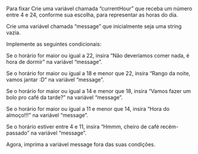 Para fixar
Crie uma variável chamada “currentHour” que receba um número entre 4 e 24, conforme sua escolha, para representar as horas do dia.

Crie uma variável chamada “message” que inicialmente seja uma string vazia.

Implemente as seguintes condicionais:

Se o horário for maior ou igual a 22, insira “Não deveríamos comer nada, é hora de dormir” na variável “message”.

Se o horário for maior ou igual a 18 e menor que 22, insira “Rango da noite, vamos jantar :D” na variável “message”.

Se o horário for maior ou igual a 14 e menor que 18, insira “Vamos fazer um bolo pro café da tarde?” na variável “message”.

Se o horário for maior ou igual a 11 e menor que 14, insira “Hora do almoço!!!” na variável “message”.

Se o horário estiver entre 4 e 11, insira “Hmmm, cheiro de café recém-passado” na variável “message”.

Agora, imprima a variável message fora das suas condições.